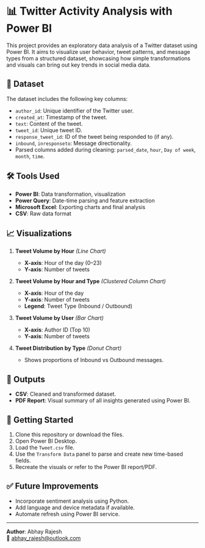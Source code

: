 # 📊 Twitter Activity Analysis with Power BI

This project provides an exploratory data analysis of a Twitter dataset using Power BI. It aims to visualize user behavior, tweet patterns, and message types from a structured dataset, showcasing how simple transformations and visuals can bring out key trends in social media data.

## 📁 Dataset

The dataset includes the following key columns:
- `author_id`: Unique identifier of the Twitter user.
- `created_at`: Timestamp of the tweet.
- `text`: Content of the tweet.
- `tweet_id`: Unique tweet ID.
- `response_tweet_id`: ID of the tweet being responded to (if any).
- `inbound`, `inresponseto`: Message directionality.
- Parsed columns added during cleaning: `parsed_date`, `hour`, `Day of week`, `month`, `time`.

## 🛠️ Tools Used
- **Power BI**: Data transformation, visualization
- **Power Query**: Date-time parsing and feature extraction
- **Microsoft Excel**: Exporting charts and final analysis
- **CSV**: Raw data format

## 📈 Visualizations

1. **Tweet Volume by Hour** *(Line Chart)*
   - **X-axis**: Hour of the day (0–23)
   - **Y-axis**: Number of tweets

2. **Tweet Volume by Hour and Type** *(Clustered Column Chart)*
   - **X-axis**: Hour of the day
   - **Y-axis**: Number of tweets
   - **Legend**: Tweet Type (Inbound / Outbound)

3. **Tweet Volume by User** *(Bar Chart)*
   - **X-axis**: Author ID (Top 10)
   - **Y-axis**: Number of tweets

4. **Tweet Distribution by Type** *(Donut Chart)*
   - Shows proportions of Inbound vs Outbound messages.

## 📄 Outputs

- **CSV**: Cleaned and transformed dataset.
- **PDF Report**: Visual summary of all insights generated using Power BI.

## 🚀 Getting Started

1. Clone this repository or download the files.
2. Open Power BI Desktop.
3. Load the `Tweet.csv` file.
4. Use the `Transform Data` panel to parse and create new time-based fields.
5. Recreate the visuals or refer to the Power BI report/PDF.

## ✅ Future Improvements

- Incorporate sentiment analysis using Python.
- Add language and device metadata if available.
- Automate refresh using Power BI service.

---

**Author**: Abhay Rajesh  
📧 abhay_rajesh@outlook.com  
